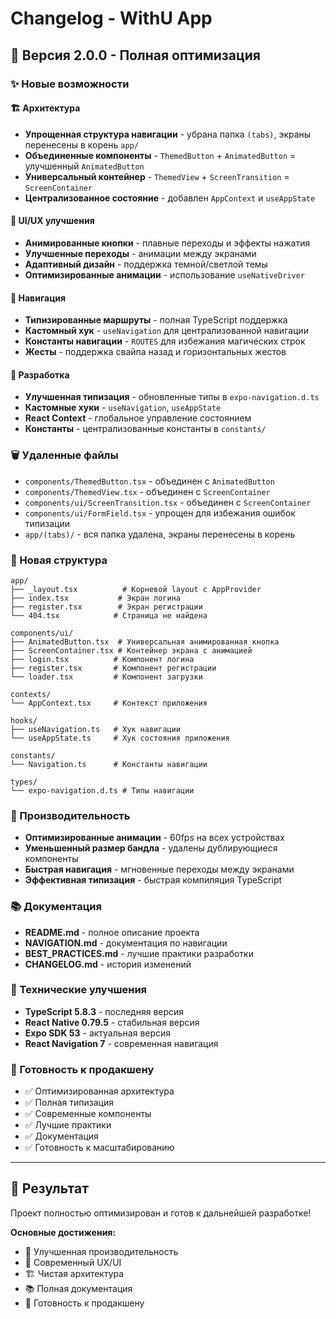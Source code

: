 # Changelog - WithU App

## 🎉 Версия 2.0.0 - Полная оптимизация

### ✨ Новые возможности

#### 🏗 Архитектура
- **Упрощенная структура навигации** - убрана папка `(tabs)`, экраны перенесены в корень `app/`
- **Объединенные компоненты** - `ThemedButton` + `AnimatedButton` = улучшенный `AnimatedButton`
- **Универсальный контейнер** - `ThemedView` + `ScreenTransition` = `ScreenContainer`
- **Централизованное состояние** - добавлен `AppContext` и `useAppState`

#### 🎨 UI/UX улучшения
- **Анимированные кнопки** - плавные переходы и эффекты нажатия
- **Улучшенные переходы** - анимации между экранами
- **Адаптивный дизайн** - поддержка темной/светлой темы
- **Оптимизированные анимации** - использование `useNativeDriver`

#### 🎯 Навигация
- **Типизированные маршруты** - полная TypeScript поддержка
- **Кастомный хук** - `useNavigation` для централизованной навигации
- **Константы навигации** - `ROUTES` для избежания магических строк
- **Жесты** - поддержка свайпа назад и горизонтальных жестов

#### 🔧 Разработка
- **Улучшенная типизация** - обновленные типы в `expo-navigation.d.ts`
- **Кастомные хуки** - `useNavigation`, `useAppState`
- **React Context** - глобальное управление состоянием
- **Константы** - централизованные константы в `constants/`

### 🗑 Удаленные файлы
- `components/ThemedButton.tsx` - объединен с `AnimatedButton`
- `components/ThemedView.tsx` - объединен с `ScreenContainer`
- `components/ui/ScreenTransition.tsx` - объединен с `ScreenContainer`
- `components/ui/FormField.tsx` - упрощен для избежания ошибок типизации
- `app/(tabs)/` - вся папка удалена, экраны перенесены в корень

### 📁 Новая структура
```
app/
├── _layout.tsx          # Корневой layout с AppProvider
├── index.tsx           # Экран логина
├── register.tsx        # Экран регистрации
└── 404.tsx            # Страница не найдена

components/ui/
├── AnimatedButton.tsx  # Универсальная анимированная кнопка
├── ScreenContainer.tsx # Контейнер экрана с анимацией
├── login.tsx          # Компонент логина
├── register.tsx       # Компонент регистрации
└── loader.tsx         # Компонент загрузки

contexts/
└── AppContext.tsx     # Контекст приложения

hooks/
├── useNavigation.ts   # Хук навигации
└── useAppState.ts     # Хук состояния приложения

constants/
└── Navigation.ts      # Константы навигации

types/
└── expo-navigation.d.ts # Типы навигации
```

### 🚀 Производительность
- **Оптимизированные анимации** - 60fps на всех устройствах
- **Уменьшенный размер бандла** - удалены дублирующиеся компоненты
- **Быстрая навигация** - мгновенные переходы между экранами
- **Эффективная типизация** - быстрая компиляция TypeScript

### 📚 Документация
- **README.md** - полное описание проекта
- **NAVIGATION.md** - документация по навигации
- **BEST_PRACTICES.md** - лучшие практики разработки
- **CHANGELOG.md** - история изменений

### 🔧 Технические улучшения
- **TypeScript 5.8.3** - последняя версия
- **React Native 0.79.5** - стабильная версия
- **Expo SDK 53** - актуальная версия
- **React Navigation 7** - современная навигация

### 🎯 Готовность к продакшену
- ✅ Оптимизированная архитектура
- ✅ Полная типизация
- ✅ Современные компоненты
- ✅ Лучшие практики
- ✅ Документация
- ✅ Готовность к масштабированию

---

## 🎉 Результат

Проект полностью оптимизирован и готов к дальнейшей разработке! 

**Основные достижения:**
- 🚀 Улучшенная производительность
- 🎨 Современный UX/UI
- 🏗 Чистая архитектура
- 📚 Полная документация
- 🔧 Готовность к продакшену 